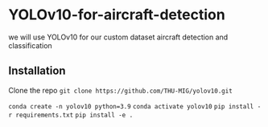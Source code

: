 # YOLOv10-for-aircraft-detection
we will use YOLOv10 for our custom dataset aircraft detection and classification

## Installation

Clone the repo
``git clone https://github.com/THU-MIG/yolov10.git``

``conda create -n yolov10 python=3.9``
``conda activate yolov10``
``pip install -r requirements.txt``
``pip install -e .``

